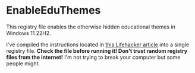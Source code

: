 # EnableEduThemes

This registry file enables the otherwise hidden educational themes in Windows 11 22H2.

I've compiled the instructions located in [this Lifehacker article](https://lifehacker.com/your-windows-pc-has-hidden-themes-1849911491) into a single registry file.
**Check the file before running it!  Don't trust random registry files from the internet!**
I'm not trying to break your computer but some people might.
